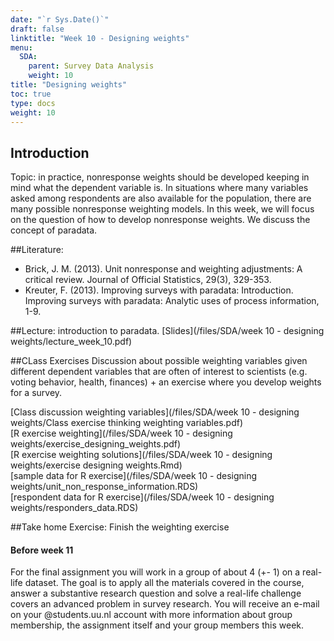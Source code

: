 ```yaml
---
date: "`r Sys.Date()`"
draft: false
linktitle: "Week 10 - Designing weights"
menu:
  SDA:
    parent: Survey Data Analysis
    weight: 10
title: "Designing weights"
toc: true
type: docs
weight: 10
---
```


## Introduction

Topic: in practice, nonresponse weights should be developed keeping in mind what the dependent variable is. In situations where many variables asked among respondents are also available for the population, there are many possible nonresponse weighting models. In this week, we will focus on the question of how to develop nonresponse weights. We discuss the concept of paradata.

##Literature: 
-	Brick, J. M. (2013). Unit nonresponse and weighting adjustments: A critical review. Journal of Official Statistics, 29(3), 329-353.
-	Kreuter, F. (2013). Improving surveys with paradata: Introduction. Improving surveys with paradata: Analytic uses of process information, 1-9.

##Lecture: 
introduction to paradata. 
[Slides](/files/SDA/week 10 - designing weights/lecture_week_10.pdf)

##CLass Exercises
Discussion about possible weighting variables given different dependent variables that are often of interest to scientists (e.g. voting behavior, health, finances) + an exercise where you develop weights for a survey.

[Class discussion weighting variables](/files/SDA/week 10 - designing weights/Class exercise thinking weighting variables.pdf)  
[R exercise weighting](/files/SDA/week 10 - designing weights/exercise_designing_weights.pdf)  
[R exercise weighting solutions](/files/SDA/week 10 - designing weights/exercise designing weights.Rmd)  
[sample data for R exercise](/files/SDA/week 10 - designing weights/unit_non_response_information.RDS)  
[respondent data for R exercise](/files/SDA/week 10 - designing weights/responders_data.RDS)  

##Take home Exercise: 
Finish the weighting exercise


#### Before week 11

For the final assignment you will work in a group of about 4 (+- 1) on a real-life dataset. The goal is to apply all the materials covered in the course, answer a substantive research question and solve a real-life challenge covers an advanced problem in survey research. You will receive an e-mail on your @students.uu.nl account with more information about group membership, the assignment itself and your group members this week.


